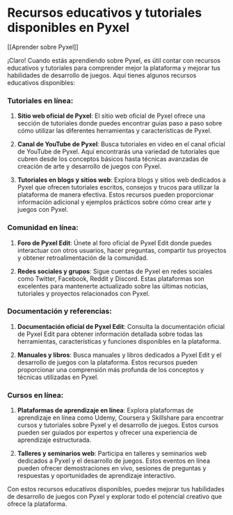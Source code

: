 # Recursos educativos y tutoriales disponibles en Pyxel

[[Aprender sobre Pyxel]]

¡Claro! Cuando estás aprendiendo sobre Pyxel, es útil contar con recursos educativos y tutoriales para comprender mejor la plataforma y mejorar tus habilidades de desarrollo de juegos. Aquí tienes algunos recursos educativos disponibles:

### Tutoriales en línea:

1. **Sitio web oficial de Pyxel**: El sitio web oficial de Pyxel ofrece una sección de tutoriales donde puedes encontrar guías paso a paso sobre cómo utilizar las diferentes herramientas y características de Pyxel.

2. **Canal de YouTube de Pyxel**: Busca tutoriales en video en el canal oficial de YouTube de Pyxel. Aquí encontrarás una variedad de tutoriales que cubren desde los conceptos básicos hasta técnicas avanzadas de creación de arte y desarrollo de juegos con Pyxel.

3. **Tutoriales en blogs y sitios web**: Explora blogs y sitios web dedicados a Pyxel que ofrecen tutoriales escritos, consejos y trucos para utilizar la plataforma de manera efectiva. Estos recursos pueden proporcionar información adicional y ejemplos prácticos sobre cómo crear arte y juegos con Pyxel.

### Comunidad en línea:

1. **Foro de Pyxel Edit**: Únete al foro oficial de Pyxel Edit donde puedes interactuar con otros usuarios, hacer preguntas, compartir tus proyectos y obtener retroalimentación de la comunidad.

2. **Redes sociales y grupos**: Sigue cuentas de Pyxel en redes sociales como Twitter, Facebook, Reddit y Discord. Estas plataformas son excelentes para mantenerte actualizado sobre las últimas noticias, tutoriales y proyectos relacionados con Pyxel.

### Documentación y referencias:

1. **Documentación oficial de Pyxel Edit**: Consulta la documentación oficial de Pyxel Edit para obtener información detallada sobre todas las herramientas, características y funciones disponibles en la plataforma.

2. **Manuales y libros**: Busca manuales y libros dedicados a Pyxel Edit y el desarrollo de juegos con la plataforma. Estos recursos pueden proporcionar una comprensión más profunda de los conceptos y técnicas utilizadas en Pyxel.

### Cursos en línea:

1. **Plataformas de aprendizaje en línea**: Explora plataformas de aprendizaje en línea como Udemy, Coursera y Skillshare para encontrar cursos y tutoriales sobre Pyxel y el desarrollo de juegos. Estos cursos pueden ser guiados por expertos y ofrecer una experiencia de aprendizaje estructurada.

2. **Talleres y seminarios web**: Participa en talleres y seminarios web dedicados a Pyxel y el desarrollo de juegos. Estos eventos en línea pueden ofrecer demostraciones en vivo, sesiones de preguntas y respuestas y oportunidades de aprendizaje interactivo.

Con estos recursos educativos disponibles, puedes mejorar tus habilidades de desarrollo de juegos con Pyxel y explorar todo el potencial creativo que ofrece la plataforma.